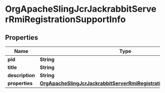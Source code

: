 

# OrgApacheSlingJcrJackrabbitServerRmiRegistrationSupportInfo

## Properties

Name | Type | Description | Notes
------------ | ------------- | ------------- | -------------
**pid** | **String** |  |  [optional]
**title** | **String** |  |  [optional]
**description** | **String** |  |  [optional]
**properties** | [**OrgApacheSlingJcrJackrabbitServerRmiRegistrationSupportProperties**](OrgApacheSlingJcrJackrabbitServerRmiRegistrationSupportProperties.md) |  |  [optional]



